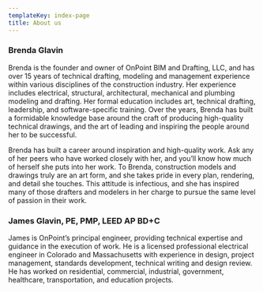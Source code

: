 ```yaml
---
templateKey: index-page
title: About us
---
```

### Brenda Glavin

Brenda is the founder and owner of OnPoint BIM and Drafting, LLC, and has over 15 years of technical drafting, modeling and management experience within various disciplines of the construction industry. Her experience includes electrical, structural, architectural, mechanical and plumbing modeling and drafting. Her formal education includes art, technical drafting, leadership, and software-specific training. Over the years, Brenda has built a formidable knowledge base around the craft of producing high-quality technical drawings, and the art of leading and inspiring the people around her to be successful.

Brenda has built a career around inspiration and high-quality work. Ask any of her peers who have worked closely with her, and you’ll know how much of herself she puts into her work. To Brenda, construction models and drawings truly are an art form, and she takes pride in every plan, rendering, and detail she touches. This attitude is infectious, and she has inspired many of those drafters and modelers in her charge to pursue the same level of passion in their work.

### James Glavin, PE, PMP, LEED AP BD+C

James is OnPoint’s principal engineer, providing technical expertise and guidance in the execution of work. He is a licensed professional electrical engineer in Colorado and Massachusetts with experience in design, project management, standards development, technical writing and design review. He has worked on residential, commercial, industrial, government, healthcare, transportation, and education projects.

